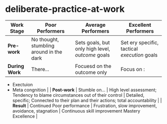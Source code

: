 deliberate-practice-at-work
===========================

| **Work Stage**          | Poor Performers | Average Performers | Excellent Performers |
| -------------           | -------------   | -----------------  | -------------------  |
| **Pre-work**            | No thought, stumbling around in the dark    | Sets goals, but only high level, *outcome* goals   | Set ery specific, tactical *execution* goals  |
| **During Work**         | There...    | Focuesd on the outcome only   | Focus on : 

* Exectuion
* Meta congnition |
| **Post-work**           | Stumble on... | High level assessment; Tendency to blame circumstances out of their control  | Detailed, specific; Connected to their plan and their actions; total accountability |
| **Result**              | Continued Poor performance    | Frustration, slow improvement, avoidance, stagnation   | Continuous skill improvement Mastery Excellence  |
